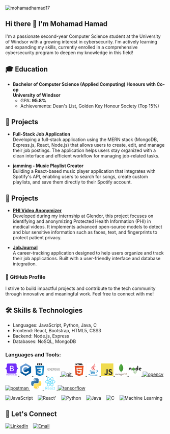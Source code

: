 <p align="left"> <img src="https://komarev.com/ghpvc/?username=mohamadhamad17&label=Profile%20views&color=0e75b6&style=flat" alt="mohamadhamad17" /> </p>

## Hi there 👋 I'm Mohamad Hamad

I'm a passionate second-year Computer Science student at the University of Windsor with a growing interest in cybersecurity. I'm actively learning and expanding my skills, currently enrolled in a comprehensive cybersecurity program to deepen my knowledge in this field!

## 🎓 Education

- **Bachelor of Computer Science (Applied Computing) Honours with Co-op**  
  **University of Windsor**  
  - GPA: **95.8%**  
  - Achievements: Dean's List, Golden Key Honour Society (Top 15%)

## 🚀 Projects

- **Full-Stack Job Application**  
  Developing a full-stack application using the MERN stack (MongoDB, Express.js, React, Node.js) that allows users to create, edit, and manage their job postings. The application helps users stay organized with a clean interface and efficient workflow for managing job-related tasks.

- **jamming - Music Playlist Creator**  
  Building a React-based music player application that integrates with Spotify's API, enabling users to search for songs, create custom playlists, and save them directly to their Spotify account.

## 🚀 Projects

- **[PHI Video Anonymizer](https://github.com/MohamadHamad17/PHI-Video-Anonymizer)**  
  Developed during my internship at Glendor, this project focuses on identifying and anonymizing Protected Health Information (PHI) in medical videos. It implements advanced open-source models to detect and blur sensitive information such as faces, text, and fingerprints to protect patient privacy. 

- **[JobJournal](https://github.com/MohamadHamad17/JobJournal)**  
  A career-tracking application designed to help users organize and track their job applications. Built with a user-friendly interface and database integration.

### 🌟 GitHub Profile
I strive to build impactful projects and contribute to the tech community through innovative and meaningful work. Feel free to connect with me!

## 🛠 Skills & Technologies
- Languages: JavaScript, Python, Java, C
- Frontend: React, Bootstrap, HTML5, CSS3
- Backend: Node.js, Express
- Databases: NoSQL, MongoDB

<h3 align="left">Languages and Tools:</h3>
<p align="left"> <a href="https://getbootstrap.com" target="_blank" rel="noreferrer"> <img src="https://raw.githubusercontent.com/devicons/devicon/master/icons/bootstrap/bootstrap-plain-wordmark.svg" alt="bootstrap" width="40" height="40"/> </a> <a href="https://www.cprogramming.com/" target="_blank" rel="noreferrer"> <img src="https://raw.githubusercontent.com/devicons/devicon/master/icons/c/c-original.svg" alt="c" width="40" height="40"/> </a> <a href="https://www.w3schools.com/css/" target="_blank" rel="noreferrer"> <img src="https://raw.githubusercontent.com/devicons/devicon/master/icons/css3/css3-original-wordmark.svg" alt="css3" width="40" height="40"/> </a> <a href="https://expressjs.com" target="_blank" rel="noreferrer"> <img src="https://raw.githubusercontent.com/devicons/devicon/master/icons/express/express-original-wordmark.svg" alt="express" width="40" height="40"/> </a> <a href="https://git-scm.com/" target="_blank" rel="noreferrer"> <img src="https://www.vectorlogo.zone/logos/git-scm/git-scm-icon.svg" alt="git" width="40" height="40"/> </a> <a href="https://www.w3.org/html/" target="_blank" rel="noreferrer"> <img src="https://raw.githubusercontent.com/devicons/devicon/master/icons/html5/html5-original-wordmark.svg" alt="html5" width="40" height="40"/> </a> <a href="https://www.java.com" target="_blank" rel="noreferrer"> <img src="https://raw.githubusercontent.com/devicons/devicon/master/icons/java/java-original.svg" alt="java" width="40" height="40"/> </a> <a href="https://developer.mozilla.org/en-US/docs/Web/JavaScript" target="_blank" rel="noreferrer"> <img src="https://raw.githubusercontent.com/devicons/devicon/master/icons/javascript/javascript-original.svg" alt="javascript" width="40" height="40"/> </a> <a href="https://www.mongodb.com/" target="_blank" rel="noreferrer"> <img src="https://raw.githubusercontent.com/devicons/devicon/master/icons/mongodb/mongodb-original-wordmark.svg" alt="mongodb" width="40" height="40"/> </a> <a href="https://nodejs.org" target="_blank" rel="noreferrer"> <img src="https://raw.githubusercontent.com/devicons/devicon/master/icons/nodejs/nodejs-original-wordmark.svg" alt="nodejs" width="40" height="40"/> </a> <a href="https://opencv.org/" target="_blank" rel="noreferrer"> <img src="https://www.vectorlogo.zone/logos/opencv/opencv-icon.svg" alt="opencv" width="40" height="40"/> </a> <a href="https://postman.com" target="_blank" rel="noreferrer"> <img src="https://www.vectorlogo.zone/logos/getpostman/getpostman-icon.svg" alt="postman" width="40" height="40"/> </a> <a href="https://www.python.org" target="_blank" rel="noreferrer"> <img src="https://raw.githubusercontent.com/devicons/devicon/master/icons/python/python-original.svg" alt="python" width="40" height="40"/> </a> <a href="https://reactjs.org/" target="_blank" rel="noreferrer"> <img src="https://raw.githubusercontent.com/devicons/devicon/master/icons/react/react-original-wordmark.svg" alt="react" width="40" height="40"/> </a> <a href="https://www.tensorflow.org" target="_blank" rel="noreferrer"> <img src="https://www.vectorlogo.zone/logos/tensorflow/tensorflow-icon.svg" alt="tensorflow" width="40" height="40"/> </a> </p> 

![JavaScript](https://img.shields.io/badge/-JavaScript-F7DF1E?logo=javascript&logoColor=black&style=flat-square)
&nbsp;&nbsp;
![React](https://img.shields.io/badge/-React-61DAFB?logo=react&logoColor=white&style=flat-square)'
&nbsp;&nbsp;
![Python](https://img.shields.io/badge/-Python-3776AB?logo=python&logoColor=white&style=flat-square)
&nbsp;&nbsp;
![Java](https://img.shields.io/badge/-Java-007396?logo=java&logoColor=white&style=flat-square)
&nbsp;&nbsp;
![C](https://img.shields.io/badge/-C-A8B9CC?logo=c&logoColor=white&style=flat-square)
&nbsp;&nbsp;
![Machine Learning](https://img.shields.io/badge/-Machine%20Learning-102230?logo=machine-learning&logoColor=white&style=flat-square)

## 🤝 Let's Connect
[![LinkedIn](https://img.shields.io/badge/-LinkedIn-blue?style=flat-square&logo=Linkedin&logoColor=white)](https://www.linkedin.com/in/mohamad-hamad-428a15318/)
&nbsp;&nbsp;
[![Email](https://img.shields.io/badge/-Email-D14836?style=flat-square&logo=Gmail&logoColor=white)](mailto:mohamadhamad17@hotmail.com)
